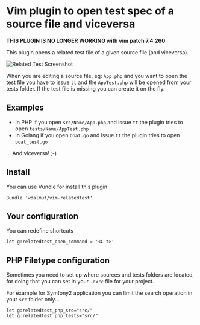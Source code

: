 # Vim plugin to open test spec of a source file and viceversa

**THIS PLUGIN IS NO LONGER WORKING with vim patch 7.4.260**

This plugin opens a related test file of a given source file (and viceversa).

![Related Test Screenshot](http://example.walterdalmut.com/relatedtest.gif)

When you are editing a source file, eg: `App.php` and you want to open the test file
you have to issue `tt` and the `AppTest.php` will be opened from your tests folder.
If the test file is missing you can create it on the fly.

## Examples

- In PHP if you open `src/Name/App.php` and issue `tt` the plugin tries to open `tests/Name/AppTest.php`
- In Golang if you open `boat.go` and issue `tt` the plugin tries to open `boat_test.go`

... And viceversa! ;-)

## Install

You can use Vundle for install this plugin

```viml
Bundle 'wdalmut/vim-relatedtest'
```

## Your configuration

You can redefine shortcuts

```viml
let g:relatedtest_open_command = '<C-t>'
```

## PHP Filetype configuration

Sometimes you need to set up where sources and tests folders are located, for doing
that you can set in your `.exrc` file for your project.

For example for Symfony2 application you can limit the search operation in your
`src` folder only...

```vim
let g:relatedtest_php_src="src/"
let g:relatedtest_php_tests="src/"
```

